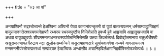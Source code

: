 +++
title = "०३ आ वां"

+++

अनयाश्विनौ रुद्रश्चोच्यन्ते हेअश्विना अश्विनौ येष्ठा कामानांयन्तृतमौ वां युवां वातस्यपत्मन् धर्मसाम्याद्धर्मिग्रहणं वायुसमानगतेरश्वस्यगमनेप्राप्तौ रथ्यस्य रथस्यपुष्टौच निमित्तेसति हुवध्यै हुवे आह्वयामि आह्वातुम्प्रभवामि वा अथवा वायुवद्युवयोः शीघ्रगमनसाधनरथस्यपोषेचनिमित्तेसति उतवा किञ्चेत्यर्थः दिवोद्योतमानाय चतुर्थ्यर्थेषष्ठी असुरायप्राणापहर्त्रेरुद्राय यद्वा द्युलोकसम्बन्धिने असुरायप्राणदात्रे सूर्यायवायवेवा यज्यवे यागसाधकाय मन्ममननीयंस्तोत्रम्प्रभरध्वं सम्पादयत हेऋत्विजः अन्धांसीव अन्नानिहविर्लक्षणानिहवींषिस्तोत्रञ्चेत्यर्थः ॥ ३ ॥